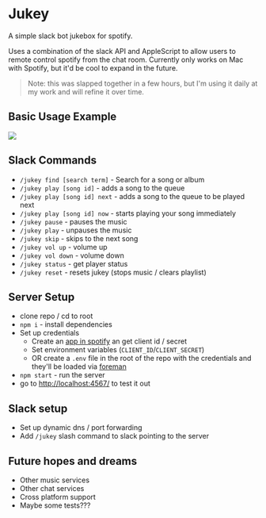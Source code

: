 # Jukey

A simple slack bot jukebox for spotify.

Uses a combination of the slack API and AppleScript to allow users to remote control spotify from the chat room. Currently only works on Mac with Spotify, but it'd be cool to expand in the future.

> Note: this was slapped together in a few hours, but I'm using it daily at my work and will refine it over time.

## Basic Usage Example

![](https://raw.githubusercontent.com/itslenny/JUKEy/master/images/JUKEyDemo.gif)


## Slack Commands

* `/jukey find [search term]` - Search for a song or album
* `/jukey play [song id]` - adds a song to the queue
* `/jukey play [song id] next` - adds a song to the queue to be played next
* `/jukey play [song id] now` - starts playing your song immediately
* `/jukey pause` - pauses the music
* `/jukey play` - unpauses the music
* `/jukey skip` - skips to the next song
* `/jukey vol up` - volume up
* `/jukey vol down` - volume down
* `/jukey status` - get player status
* `/jukey reset` - resets jukey (stops music / clears playlist)


## Server Setup

* clone repo / cd to root
* `npm i` - install dependencies
* Set up credentials
  * Create an [app in spotify](https://developer.spotify.com/dashboard/applications) an get client id / secret
  * Set environment variables (`CLIENT_ID`/`CLIENT_SECRET`)
  * OR create a `.env` file in the root of the repo with the credentials and they'll be loaded via [foreman](https://github.com/strongloop/node-foreman)
* `npm start` - run the server
* go to [http://localhost:4567/](http://localhost:4567/) to test it out


## Slack setup

* Set up dynamic dns / port forwarding
* Add `/jukey` slash command to slack pointing to the server


## Future hopes and dreams

- Other music services
- Other chat services
- Cross platform support
- Maybe some tests???
